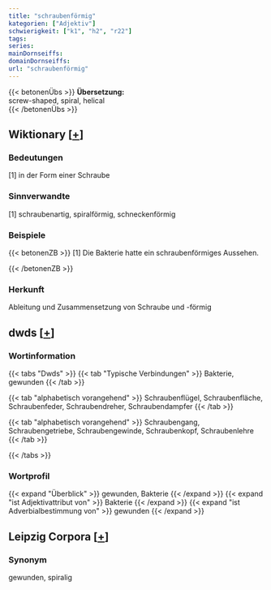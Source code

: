 ```yaml
---
title: "schraubenförmig"
kategorien: ["Adjektiv"]
schwierigkeit: ["k1", "h2", "r22"]
tags:
series:
mainDornseiffs:
domainDornseiffs:
url: "schraubenförmig"
---
```


{{< betonenÜbs >}}
**Übersetzung:**  
screw-shaped, spiral, helical  
{{< /betonenÜbs >}}

## Wiktionary [[+](https://de.wiktionary.org/wiki/schraubenförmig)]

### Bedeutungen
[1] in der Form einer Schraube  

### Sinnverwandte
[1] schraubenartig, spiralförmig, schneckenförmig  

### Beispiele
{{< betonenZB >}}
[1] Die Bakterie hatte ein schraubenförmiges Aussehen.  

{{< /betonenZB >}}
### Herkunft
Ableitung und Zusammensetzung von Schraube und -förmig  



## dwds [[+](https://www.dwds.de/wb/schraubenförmig)]

### Wortinformation
{{< tabs "Dwds" >}}
{{< tab "Typische Verbindungen" >}}
Bakterie, gewunden
{{< /tab >}}

{{< tab "alphabetisch vorangehend" >}}
Schraubenflügel, Schraubenfläche, Schraubenfeder, Schraubendreher, Schraubendampfer
{{< /tab >}}

{{< tab "alphabetisch vorangehend" >}}
Schraubengang, Schraubengetriebe, Schraubengewinde, Schraubenkopf, Schraubenlehre
{{< /tab >}}

{{< /tabs >}}

### Wortprofil
{{< expand "Überblick" >}} gewunden, Bakterie {{< /expand >}}
{{< expand "ist Adjektivattribut von" >}} Bakterie {{< /expand >}}
{{< expand "ist Adverbialbestimmung von" >}} gewunden {{< /expand >}}

## Leipzig Corpora [[+](https://corpora.uni-leipzig.de/en/res?word=schraubenförmig&corpusId=deu_newscrawl-public_2018)]


### Synonym
gewunden, spiralig

